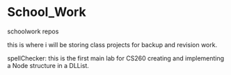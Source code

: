School_Work
===========

schoolwork repos

this is where i will be storing class projects for backup and revision work.

spellChecker: this is the first main lab for CS260 creating and implementing a Node structure in a DLList.
